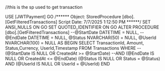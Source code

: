 //this is the sp used to get transaction

USE [JWTPayment]
GO
/****** Object:  StoredProcedure [dbo].[GetFilteredTransactions]    Script Date: 7/7/2025 1:12:50 PM ******/
SET ANSI_NULLS ON
GO
SET QUOTED_IDENTIFIER ON
GO
ALTER   PROCEDURE [dbo].[GetFilteredTransactions]
    --@StartDate DATETIME = NULL,
   -- @EndDate DATETIME = NULL,
    @Status NVARCHAR(50) = NULL,
    @UserId NVARCHAR(100) = NULL
AS
BEGIN
    SELECT TransactionId, Amount, Status,Currency, UserId,Timestamp
    FROM Transactions
    WHERE 
	--(@StartDate IS NULL OR CreatedAt >= @StartDate)
      --AND (@EndDate IS NULL OR CreatedAt <= @EndDate)
      (@Status IS NULL OR Status = @Status)
      AND (@UserId IS NULL OR UserId = @UserId)
END
